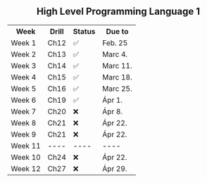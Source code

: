 
<h2 align="center"> High Level Programming Language 1 </h2>

<div align="center">
<table>
<tr>
	<th>Week</th>
	<th>Drill</th>
	<th>Status</th>
	<th>Due to</th>
</tr>
<tr>
	<td>Week 1</td>
	<td>Ch12</td>
	<td>✅</td>
	<td>Feb. 25</td>
</tr>
<tr>
	<td>Week 2</td>
	<td>Ch13</td>
	<td>✅</td>
	<td>Marc 4.</td>
</tr>
<tr>
	<td>Week 3</td>
	<td>Ch14</td>
	<td>✅</td>
	<td>Marc 11.</td>
</tr>
<tr>
	<td>Week 4</td>
	<td>Ch15</td>
	<td>✅</td>
	<td>Marc 18.</td>
</tr>
<tr>
	<td>Week 5</td>
	<td>Ch16</td>
	<td>✅</td>
	<td>Marc 25.</td>
</tr>
<tr>
	<td>Week 6</td>
	<td>Ch19</td>
	<td>✅</td>
	<td>Ápr 1.</td>
</tr>
<tr>
	<td>Week 7</td>
	<td>Ch20</td>
	<td>❌</td>
	<td>Ápr 8.</td>
</tr>
<tr>
	<td>Week 8</td>
	<td>Ch21</td>
	<td>❌</td>
	<td>Ápr 22.</td>
</tr>
<tr>
	<td>Week 9</td>
	<td>Ch21</td>
	<td>❌</td>
	<td>Ápr 22.</td>
</tr>
<tr>
	<td>Week 11</td>
	<td>----</td>
	<td>----</td>
	<td>----</td>
</tr>
<tr>
	<td>Week 10</td>
	<td>Ch24</td>
	<td>❌</td>
	<td>Ápr 22.</td>
</tr>
<tr>
	<td>Week 12</td>
	<td>Ch27</td>
	<td>❌</td>
	<td>Ápr 29.</td>
</tr>
</table>
</div>